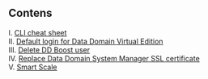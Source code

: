 ## Contens
I. [CLI cheat sheet](https://github.com/iamfabo/dell_emc/blob/main/data_domain/cli_cheat_sheet.md)\
II. [Default login for Data Domain Virtual Edition](https://github.com/iamfabo/dell_emc/blob/main/data_domain/ddve_default_login.md)\
III. [Delete DD Boost user](https://github.com/iamfabo/dellemc/blob/main/data_domain/delete_ddboost_user.md)\
IV. [Replace Data Domain System Manager SSL certificate](https://github.com/iamfabo/dell/blob/main/data_domain/replace_ssl_cert.md)\
V. [Smart Scale](https://github.com/iamfabo/dellemc/blob/main/data_domain/smart_scale.md)
